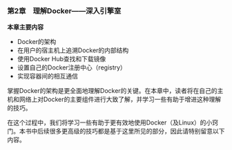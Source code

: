 ### 第2章　理解Docker——深入引擎室

**本章主要内容**

+ Docker的架构
+ 在用户的宿主机上追溯Docker的内部结构
+ 使用Docker Hub查找和下载镜像
+ 设置自己的Docker注册中心（registry）
+ 实现容器间的相互通信

掌握Docker的架构是更全面地理解Docker的关键。在本章中，读者将在自己的主机和网络上对Docker的主要组件进行大致了解，并学习一些有助于增进这种理解的技巧。

在这个过程中，我们将学习一些有助于更有效地使用Docker（及Linux）的小窍门。本书中后续很多更高级的技巧都是基于这里所见的部分，因此请特别留意以下内容。

